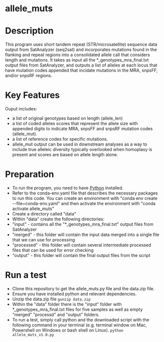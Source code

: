 # allele_muts

# Description
This program uses short tandem repeat (STR/microsatellite) sequence data output from SatAnalyzer (seq2sat) and incorporates mutations found in the flanking and repeat regions into a consolidated allele call that considers length and mutations. It takes as input all the *_genotypes_mra_final.txt output files from SatAnalyzer, and outputs a list of alleles at each locus that have mutation codes appended that incidate mutations in the MRA, snpsFF, and/or snpsRF regions. 

# Key Features
Ouput includes:
* a list of original genotypes based on length (allele_len)
* a list of coded alleles scores that represent the allele size with appended digits to indicate MRA, snpsFF and snpsRF mutation codes (allele_mut).
* a list of reference codes for specific mutations.
* allele_mut output can be used in downstream analyses as a way to include true alleleic diversity typically overlooked when homoplasy is present and scores are based on allele length alone.

# Preparation
* To run the program, you need to have [Python](https://www.python.org/downloads/) installed.
* Refer to the conda-env.yaml file that describes the necessary packages to run this code. You can create an environment with "conda env create --file=conda-env.yaml" and then activate the environment with "conda activate allele_muts" 
* Create a directory called "data"
* Within "data" create the following directories:
*    "input" - contains all the "*_genotypes_mra_final.txt" output files from SatAnalyzer
*    "merged" - this folder will contain the input data merged into a single file that we can use for processing 
*    "processed" - this folder will contain several intermediate processed files that can be used for error checking
*    "output" - this folder will contain the final output files from the script

# Run a test
* Clone this repository to get the allele_muts.py file and the data.zip file.
* Ensure you have installed python and relevant dependencies.
* Unzip the data.zip file
`gunzip data.zip`
* Within the "data" folder there is the "input" folder with *_genotypes_mra_final.txt files for five samples as well as empty "merged" "processd" and "output" folders.
* To run a test, simply call python and the downloaded script with the following command in your terminal (e.g. terminal window on Mac, Powershell on Windows or bash shell on Linux).
`python allele_muts_v1.0.py`

